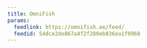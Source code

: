 ```yaml
---
title: OmniFish
params:
  feedlink: https://omnifish.ee/feed/
  feedid: 54dce2de867a4f2f280eb836ea1f9968
---
```

